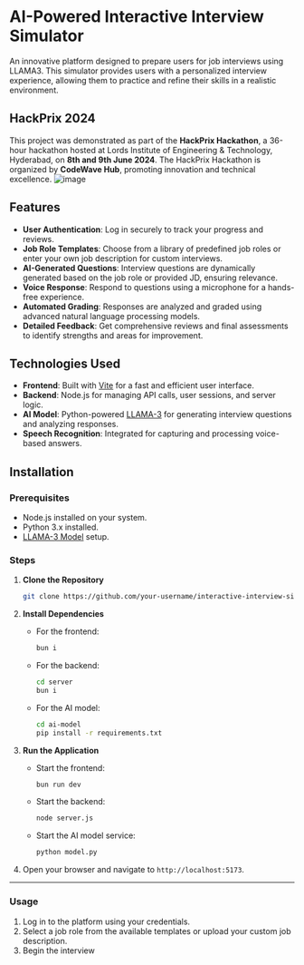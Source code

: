 # AI-Powered Interactive Interview Simulator

An innovative platform designed to prepare users for job interviews using LLAMA3. This simulator provides users with a personalized interview experience, allowing them to practice and refine their skills in a realistic environment.



## HackPrix 2024

This project was demonstrated as part of the **HackPrix Hackathon**, a 36-hour hackathon hosted at Lords Institute of Engineering & Technology, Hyderabad, on **8th and 9th June 2024**. The HackPrix Hackathon is organized by **CodeWave Hub**, promoting innovation and technical excellence.
![image](https://github.com/user-attachments/assets/5e61a3de-d75a-4acd-baf3-4a78fcb6d055)










## Features

- **User Authentication**: Log in securely to track your progress and reviews.
- **Job Role Templates**: Choose from a library of predefined job roles or enter your own job description for custom interviews.
- **AI-Generated Questions**: Interview questions are dynamically generated based on the job role or provided JD, ensuring relevance.
- **Voice Response**: Respond to questions using a microphone for a hands-free experience.
- **Automated Grading**: Responses are analyzed and graded using advanced natural language processing models.
- **Detailed Feedback**: Get comprehensive reviews and final assessments to identify strengths and areas for improvement.

## Technologies Used

- **Frontend**: Built with [Vite](https://vitejs.dev/) for a fast and efficient user interface.
- **Backend**: Node.js for managing API calls, user sessions, and server logic.
- **AI Model**: Python-powered [LLAMA-3](https://github.com/facebookresearch/llama) for generating interview questions and analyzing responses.
- **Speech Recognition**: Integrated for capturing and processing voice-based answers.

## Installation

### Prerequisites
- Node.js installed on your system.
- Python 3.x installed.
- [LLAMA-3 Model](https://github.com/facebookresearch/llama) setup.

### Steps

1. **Clone the Repository**
   ```bash
   git clone https://github.com/your-username/interactive-interview-simulator.git
    ```

2. **Install Dependencies**
   - For the frontend:
     ```bash
     bun i
     ```
   - For the backend:
     ```bash
     cd server
     bun i
     ```
   - For the AI model:
     ```bash
     cd ai-model
     pip install -r requirements.txt
     ```

3. **Run the Application**
   - Start the frontend:
     ```bash
     bun run dev
     ```
   - Start the backend:
     ```bash
     node server.js
     ```
   - Start the AI model service:
     ```bash
     python model.py
     ```

4. Open your browser and navigate to `http://localhost:5173`.

---

### Usage

1. Log in to the platform using your credentials.
2. Select a job role from the available templates or upload your custom job description.
3. Begin the interview
